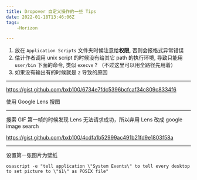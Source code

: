 ```yaml
---
title: Dropover 自定义操作的一些 Tips
date: 2022-01-18T13:46:06Z
tags:
	-Horizon

---
```

1. 放在 `Application Scripts` 文件夹时候注意给**权限,** 否则会报格式异常错误
2. 估计作者调用 unix script 的时候没有给其它 path 的执行环境, 导致只能用 `user/bin` 下面的命令, 类似 `execve` ? （不过这里可以用全路径先用着）
3. 如果没有输出有的时候就是 `2` 导致的原因

---

<a id="issuecomment-1015431962"></a>
https://gist.github.com/bxb100/6734e7fdc5396bcfcaf34c809c8334f6

使用 Google Lens 搜图

---

<a id="issuecomment-1026828776"></a>
搜索 GIF 第一帧的时候发现 Lens 无法请求成功，所以弃用 Lens 改成 google image search

https://gist.github.com/bxb100/4cdfa1b52999ac491b21fd9e1803f58a

---

<a id="issuecomment-1172560293"></a>
设置第一张图片为壁纸
```shell
osascript -e "tell application \"System Events\" to tell every desktop to set picture to \"$1\" as POSIX file" 
```
